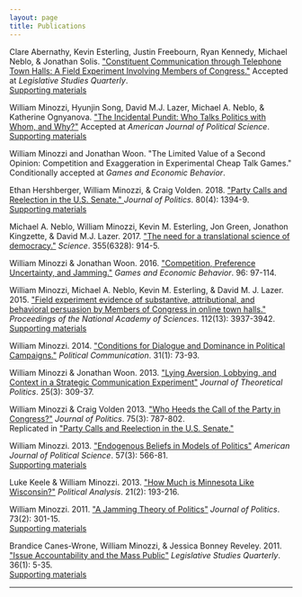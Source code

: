 ```yaml
---
layout: page
title: Publications
---
```

Clare Abernathy, Kevin Esterling, Justin Freebourn, Ryan Kennedy, Michael Neblo, & Jonathan Solis.
["Constituent Communication through Telephone Town Halls: A Field Experiment Involving Members of Congress."](tth-lsq-accept-2019-04-17.pdf)
Accepted at *Legislative Studies Quarterly*.  
[Supporting materials](https://dataverse.harvard.edu/dataset.xhtml?persistentId=doi:10.7910/DVN/LGBXWX)

William Minozzi, Hyunjin Song, David M.J. Lazer, Michael A. Neblo, & Katherine Ognyanova.
["The Incidental Pundit: Who Talks Politics with Whom, and Why?"](incidental-pundit.pdf)
Accepted at *American Journal of Political Science*.  
[Supporting materials](incidental-pundit-appendix.pdf)

William Minozzi and Jonathan Woon. "The Limited Value of a Second Opinion: Competition and Exaggeration in Experimental Cheap Talk Games." 
Conditionally accepted at *Games and Economic Behavior*.

Ethan Hershberger, William Minozzi, & Craig Volden. 2018.
["Party Calls and Reelection in the U.S. Senate." ](https://www.journals.uchicago.edu/doi/10.1086/698662)
*Journal of Politics*.  80(4): 1394-9.  
[Supporting materials](https://dataverse.harvard.edu/dataset.xhtml?persistentId=doi:10.7910/DVN/6NDYHC&version=1.0)

Michael A. Neblo, William Minozzi, Kevin M. Esterling, Jon Green, Jonathon Kingzette, & David M.J. Lazer. 2017. 
["The need for a translational science of democracy."](http://science.sciencemag.org/content/355/6328/914)
*Science*. 355(6328): 914-5.

William Minozzi & Jonathan Woon. 2016. 
["Competition, Preference Uncertainty, and Jamming."](http://www.sciencedirect.com/science/article/pii/S0899825616000166)
*Games and Economic Behavior*. 96: 97-114.

William Minozzi, Michael A. Neblo, Kevin M. Esterling, & David M. J. Lazer. 2015. 
["Field experiment evidence of substantive, attributional, and behavioral persuasion by 
Members of Congress in online town halls."](http://www.pnas.org/content/112/13/3937.abstract?sid=d04bba5b-170a-40f3-9ef4-2db3b19a982d) 
*Proceedings of the National Academy of Sciences*. 112(13): 3937-3942.  
[Supporting materials](https://dataverse.harvard.edu/dataset.xhtml?persistentId=doi:10.7910/DVN/27323)

William Minozzi. 2014. 
["Conditions for Dialogue and Dominance in Political Campaigns."](http://www.tandfonline.com/doi/abs/10.1080/10584609.2012.747191)
*Political Communication*. 31(1): 73-93.

William Minozzi & Jonathan Woon. 2013.
["Lying Aversion, Lobbying, and Context in a Strategic Communication Experiment"](http://jtp.sagepub.com/content/25/3/309.abstract)
*Journal of Theoretical Politics*. 25(3): 309-37.

William Minozzi & Craig Volden 2013.
["Who Heeds the Call of the Party in Congress?"](http://www.journals.uchicago.edu/doi/abs/10.1017/S0022381613000480)
*Journal of Politics*. 75(3): 787-802.  
Replicated in ["Party Calls and Reelection in the U.S. Senate."](https://dataverse.harvard.edu/dataset.xhtml?persistentId=doi:10.7910/DVN/6NDYHC&version=1.0)

William Minozzi. 2013. 
["Endogenous Beliefs in Models of Politics"](http://onlinelibrary.wiley.com/doi/10.1111/ajps.12021/abstract)
*American Journal of Political Science*. 57(3): 566-81.  
[Supporting materials](beliefs-appendix.pdf)

Luke Keele & William Minozzi. 2013. 
["How Much is Minnesota Like Wisconsin?"](http://pan.oxfordjournals.org/content/21/2/193)
*Political Analysis*. 21(2): 193-216.

William Minozzi. 2011. 
["A Jamming Theory of Politics"](http://www.journals.uchicago.edu/doi/abs/10.1017/S0022381611000296)
*Journal of Politics*. 73(2): 301-15.  
[Supporting materials](jamming-appendix.pdf)

Brandice Canes-Wrone, William Minozzi, & Jessica Bonney Reveley. 2011. 
["Issue Accountability and the Mass Public"](http://onlinelibrary.wiley.com/doi/10.1111/j.1939-9162.2010.00002.x/abstract)
*Legislative Studies Quarterly*. 36(1): 5-35.  
[Supporting materials](issue-accountability-appendix.pdf)

---
